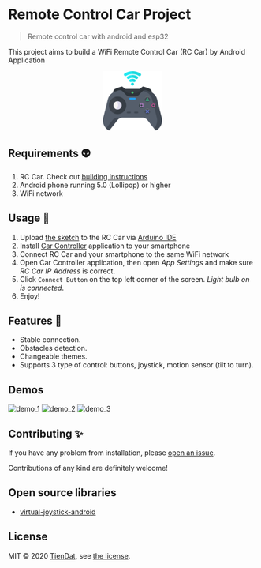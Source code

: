 # Remote Control Car Project
> Remote control car with android and esp32

This project aims to build a WiFi Remote Control Car (RC Car) by Android Application

<p align="center">
  <img src="https://github.com/tiendat77/remote-control-car/blob/master/assets/app-icon.png" with="120px" height="120px" alt="logo" />
</p>

## Requirements :alien:
1. RC Car. Check out [building instructions](https://github.com/tiendat77/remote-control-car/tree/master/esp32)
2. Android phone running 5.0 (Lollipop) or higher
3. WiFi network

## Usage :book:
1. Upload [the sketch](https://github.com/tiendat77/remote-control-car/blob/master/esp32/esp32.ino) to the RC Car via [Arduino IDE](https://www.arduino.cc/en/software)
2. Install [Car Controller](https://github.com/tiendat77/remote-control-car/blob/master/CarController.apk) application to your smartphone
3. Connect RC Car and your smartphone to the same WiFi network
4. Open Car Controller application, then open *App Settings* and make sure *RC Car IP Address* is correct.
5. Click `Connect Button` on the top left corner of the screen. *Light bulb on is connected*.
6. Enjoy!

## Features :muscle:
- Stable connection.
- Obstacles detection.
- Changeable themes.
- Supports 3 type of control: buttons, joystick, motion sensor (tilt to turn).

## Demos

<img src="https://github.com/tiendat77/remote-control-car/blob/master/assets/demo_1.png" alt="demo_1" />

<img src="https://github.com/tiendat77/remote-control-car/blob/master/assets/demo_2.png" alt="demo_2" />

<img src="https://github.com/tiendat77/remote-control-car/blob/master/assets/demo_3.png" alt="demo_3" />

## Contributing :sparkles:

If you have any problem from installation, please [open an issue](https://github.com/tiendat77/remote-control-car/issues/new).

Contributions of any kind are definitely welcome!

## Open source libraries
- [virtual-joystick-android](https://github.com/controlwear/virtual-joystick-android)

## License

MIT © 2020 [TienDat](mailto:huynhztienzdat@gmail.com), see [the license](https://github.com/tiendat77/remote-control-car/blob/master/LICENSE).
